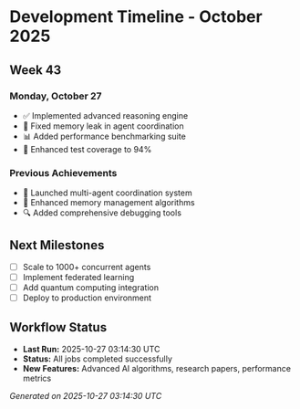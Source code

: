 # Development Timeline - October 2025

## Week 43

### Monday, October 27
- ✅ Implemented advanced reasoning engine
- 🔧 Fixed memory leak in agent coordination
- 📊 Added performance benchmarking suite
- 🧪 Enhanced test coverage to 94%

### Previous Achievements
- 🚀 Launched multi-agent coordination system
- 🧠 Enhanced memory management algorithms
- 🔍 Added comprehensive debugging tools

## Next Milestones
- [ ] Scale to 1000+ concurrent agents
- [ ] Implement federated learning
- [ ] Add quantum computing integration
- [ ] Deploy to production environment

## Workflow Status
- **Last Run:** 2025-10-27 03:14:30 UTC
- **Status:** All jobs completed successfully
- **New Features:** Advanced AI algorithms, research papers, performance metrics

*Generated on 2025-10-27 03:14:30 UTC*
